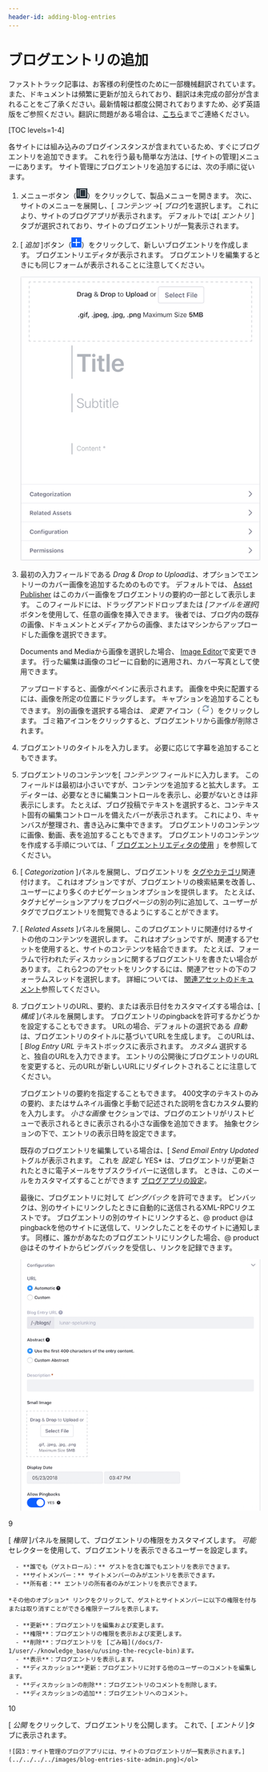 ```yaml
---
header-id: adding-blog-entries
---
```


# ブログエントリの追加

<p class="alert alert-info"><span class="wysiwyg-color-blue120">ファストトラック記事は、お客様の利便性のために一部機械翻訳されています。また、ドキュメントは頻繁に更新が加えられており、翻訳は未完成の部分が含まれることをご了承ください。最新情報は都度公開されておりますため、必ず英語版をご参照ください。翻訳に問題がある場合は、<a href="mailto:support-content-jp@liferay.com">こちら</a>までご連絡ください。</span></p>

[TOC levels=1-4]

各サイトには組み込みのブログインスタンスが含まれているため、すぐにブログエントリを追加できます。 これを行う最も簡単な方法は、[サイトの管理]メニューにあります。 サイト管理にブログエントリを追加するには、次の手順に従います。

1.  メニューボタン（![Menu](../../../../images/icon-menu.png)）をクリックして、製品メニューを開きます。 次に、サイトのメニューを展開し、[ *コンテンツ* →[ *ブログ*]を選択します。 これにより、サイトのブログアプリが表示されます。 デフォルトでは[ *エントリ* ]タブが選択されており、サイトのブログエントリが一覧表示されます。

2.  [ *追加* ]ボタン（![Add](../../../../images/icon-add.png)）をクリックして、新しいブログエントリを作成します。 ブログエントリエディタが表示されます。 ブログエントリを編集するときにも同じフォームが表示されることに注意してください。

    ![図1：このスクリーンショットは、ブログエントリエディターのコントロールの一部を示しています。](../../../../images/blogs-new-entry.png)

3.  最初の入力フィールドである *Drag & Drop to Upload*は、オプションでエントリーのカバー画像を追加するためのものです。 デフォルトでは、 [Asset Publisher](/docs/7-1/user/-/knowledge_base/u/publishing-assets) はこのカバー画像をブログエントリの要約の一部として表示します。 このフィールドには、ドラッグアンドドロップまたは *[ファイルを選択]* ボタンを使用して、任意の画像を挿入できます。 後者では、ブログ内の既存の画像、ドキュメントとメディアからの画像、またはマシンからアップロードした画像を選択できます。

    Documents and Mediaから画像を選択した場合、 [Image Editor](/docs/7-1/user/-/knowledge_base/u/editing-images)で変更できます。 行った編集は画像のコピーに自動的に適用され、カバー写真として使用できます。

    アップロードすると、画像がペインに表示されます。 画像を中央に配置するには、画像を所定の位置にドラッグします。 キャプションを追加することもできます。 別の画像を選択する場合は、 *変更* アイコン（![Change](../../../../images/icon-change.png)）をクリックします。 ゴミ箱アイコンをクリックすると、ブログエントリから画像が削除されます。

4.  ブログエントリのタイトルを入力します。 必要に応じて字幕を追加することもできます。

5.  ブログエントリのコンテンツを[ *コンテンツ* フィールドに入力します。 このフィールドは最初は小さいですが、コンテンツを追加すると拡大します。 エディターは、必要なときに編集コントロールを表示し、必要がないときは非表示にします。 たとえば、ブログ投稿でテキストを選択すると、コンテキスト固有の編集コントロールを備えたバーが表示されます。 これにより、キャンバスが整理され、書き込みに集中できます。 ブログエントリのコンテンツに画像、動画、表を追加することもできます。 ブログエントリのコンテンツを作成する手順については、「 [ブログエントリエディタの使用](/docs/7-1/user/-/knowledge_base/u/using-the-blog-entry-editor) 」を参照してください。

6.  [ *Categorization* ]パネルを展開し、ブログエントリを [タグやカテゴリ](/docs/7-1/user/-/knowledge_base/u/organizing-content-with-tags-and-categories)関連付けます。 これはオプションですが、ブログエントリの検索結果を改善し、ユーザーにより多くのナビゲーションオプションを提供します。 たとえば、タグナビゲーションアプリをブログページの別の列に追加して、ユーザーがタグでブログエントリを閲覧できるようにすることができます。

7.  [ *Related Assets* ]パネルを展開し、このブログエントリに関連付けるサイトの他のコンテンツを選択します。 これはオプションですが、関連するアセットを使用すると、サイトのコンテンツを結合できます。 たとえば、フォーラムで行われたディスカッションに関するブログエントリを書きたい場合があります。 これら2つのアセットをリンクするには、関連アセットの下のフォーラムスレッドを選択します。 詳細については、 [関連アセットのドキュメント](/docs/7-1/user/-/knowledge_base/u/defining-content-relationships)参照してください。

8.  ブログエントリのURL、要約、または表示日付をカスタマイズする場合は、[ *構成* ]パネルを展開します。 ブログエントリのpingbackを許可するかどうかを設定することもできます。 URLの場合、デフォルトの選択である *自動* は、ブログエントリのタイトルに基づいてURLを生成します。 このURLは、[ *Blog Entry URL* テキストボックスに表示されます。 *カスタム* 選択すると、独自のURLを入力できます。 エントリの公開後にブログエントリのURLを変更すると、元のURLが新しいURLにリダイレクトされることに注意してください。

    ブログエントリの要約を指定することもできます。 400文字のテキストのみの要約、またはサムネイル画像と手動で記述された説明を含むカスタム要約を入力します。 *小さな画像* セクションでは、ブログのエントリがリストビューで表示されるときに表示される小さな画像を追加できます。 抽象セクションの下で、エントリの表示日時を設定できます。

    既存のブログエントリを編集している場合は、[ *Send Email Entry Updated* トグルが表示されます。 これを *設定し* YES* は、ブログエントリが更新されたときに電子メールをサブスクライバーに送信します。 ときは、このメールをカスタマイズすることができます [ブログアプリの設定](/docs/7-1/user/-/knowledge_base/u/configuring-the-blogs-app)。</p>

    最後に、ブログエントリに対して *ピングバック* を許可できます。 ピンバックは、別のサイトにリンクしたときに自動的に送信されるXML-RPCリクエストです。 ブログエントリの別のサイトにリンクすると、@ product @はpingbackを他のサイトに送信して、リンクしたことをそのサイトに通知します。 同様に、誰かがあなたのブログエントリにリンクした場合、@ product @はそのサイトからピングバックを受信し、リンクを記録できます。

    ![図2：ブログエントリを作成するとき、[構成]パネルでは、ブログエントリがいつ、どこに表示されるか、およびエントリの要約に何を使用するかを制御できます。](../../../../images/blog-entry-configuration.png)</li>

9

[ *権限* ]パネルを展開して、ブログエントリの権限をカスタマイズします。 *可能* セレクターを使用して、ブログエントリを表示できるユーザーを設定します。

      - **誰でも（ゲストロール）：** ゲストを含む誰でもエントリを表示できます。
      - **サイトメンバー：** サイトメンバーのみがエントリを表示できます。
      - **所有者：** エントリの所有者のみがエントリを表示できます。

    *その他のオプション* リンクをクリックして、ゲストとサイトメンバーに以下の権限を付与または取り消すことができる権限テーブルを表示します。

      - **更新**：ブログエントリを編集および変更します。
      - **権限**：ブログエントリの権限を表示および変更します。
      - **削除**：ブログエントリを [ごみ箱](/docs/7-1/user/-/knowledge_base/u/using-the-recycle-bin)ます。
      - **表示**：ブログエントリを表示します。
      - **ディスカッション**更新：ブログエントリに対する他のユーザーのコメントを編集します。
      - **ディスカッションの削除**：ブログエントリのコメントを削除します。
      - **ディスカッションの追加**：ブログエントリへのコメント。

10

[ *公開* をクリックして、ブログエントリを公開します。 これで、[ *エントリ* ]タブに表示されます。

    ![図3：サイト管理のブログアプリには、サイトのブログエントリが一覧表示されます。](../../../../images/blog-entries-site-admin.png)</ol>
